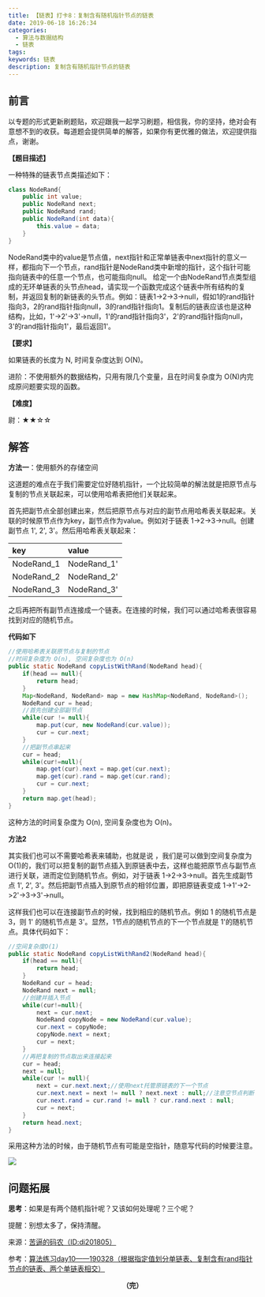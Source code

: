 ```yaml
---
title: 【链表】打卡8：复制含有随机指针节点的链表
date: 2019-06-18 16:26:34
categories:
  - 算法与数据结构
  - 链表
tags:
keywords: 链表
description: 复制含有随机指针节点的链表
---
```


## 前言

以专题的形式更新刷题贴，欢迎跟我一起学习刷题，相信我，你的坚持，绝对会有意想不到的收获。每道题会提供简单的解答，如果你有更优雅的做法，欢迎提供指点，谢谢。

<!--more-->

**【题目描述】**

一种特殊的链表节点类描述如下：

~~~java
class NodeRand{
	public int value; 
	public NodeRand next;
	public NodeRand rand;
	public NodeRand(int data){
		this.value = data;
	}
}
~~~

NodeRand类中的value是节点值，next指针和正常单链表中next指针的意义一样，都指向下一个节点，rand指针是NodeRand类中新增的指针，这个指针可能指向链表中的任意一个节点，也可能指向null。 给定一个由NodeRand节点类型组成的无环单链表的头节点head，请实现一个函数完成这个链表中所有结构的复制，并返回复制的新链表的头节点。例如：链表1->2->3->null，假如1的rand指针指向3，2的rand指针指向null，3的rand指针指向1。复制后的链表应该也是这种结构，比如，1'->2'->3'->null，1'的rand指针指向3'，2'的rand指针指向null，3'的rand指针指向1'，最后返回1'。

**【要求】**

如果链表的长度为 N, 时间复杂度达到 O(N)。

进阶：不使用额外的数据结构，只用有限几个变量，且在时间复杂度为 O(N)内完成原问题要实现的函数。

**【难度】**

尉：★★☆☆

## 解答

**方法一**：使用额外的存储空间

这道题的难点在于我们需要定位好随机指针，一个比较简单的解法就是把原节点与复制的节点关联起来，可以使用哈希表把他们关联起来。

首先把副节点全部创建出来，然后把原节点与对应的副节点用哈希表关联起来。关联的时候原节点作为key，副节点作为value。例如对于链表 1->2->3->null。创建副节点 1', 2', 3'。然后用哈希表关联起来：

| key        | value       |
| :--------- | :---------- |
| NodeRand_1 | NodeRand_1' |
| NodeRand_2 | NodeRand_2' |
| NodeRand_3 | NodeRand_3' |

之后再把所有副节点连接成一个链表。在连接的时候，我们可以通过哈希表很容易找到对应的随机节点。

**代码如下**

```java
//使用哈希表关联原节点与复制的节点
//时间复杂度为 O(n), 空间复杂度也为 O(n)
public static NodeRand copyListWithRand(NodeRand head){
    if(head == null){
        return head;
    }
    Map<NodeRand, NodeRand> map = new HashMap<NodeRand, NodeRand>();
    NodeRand cur = head;
    //首先创建全部副节点
    while(cur != null){
        map.put(cur, new NodeRand(cur.value));
        cur = cur.next;
    }
    //把副节点串起来
    cur = head;
    while(cur!=null){
        map.get(cur).next = map.get(cur.next);
        map.get(cur).rand = map.get(cur.rand);
        cur = cur.next;
    }
    return map.get(head);
}
```

这种方法的时间复杂度为 O(n), 空间复杂度也为 O(n)。

**方法2**

其实我们也可以不需要哈希表来辅助，也就是说 ，我们是可以做到空间复杂度为 O(1)的，我们可以把复制的副节点插入到原链表中去，这样也能把原节点与副节点进行关联，进而定位到随机节点。例如，对于链表 1->2->3->null。首先生成副节点 1', 2', 3'。然后把副节点插入到原节点的相邻位置，即把原链表变成 1->1'->2->2'->3->3'->null。

这样我们也可以在连接副节点的时候，找到相应的随机节点。例如 1 的随机节点是 3，则 1' 的随机节点是 3'。显然，1节点的随机节点的下一个节点就是 1'的随机节点。具体代码如下：

```java
//空间复杂度O(1)
public static NodeRand copyListWithRand2(NodeRand head){
    if(head == null){
        return head;
    }
    NodeRand cur = head;
    NodeRand next = null;
    //创建并插入节点
    while(cur!=null){
        next = cur.next;
        NodeRand copyNode = new NodeRand(cur.value);
        cur.next = copyNode;
        copyNode.next = next;
        cur = next;
    }
    //再把复制的节点取出来连接起来
    cur = head;
    next = null;
    while(cur != null){
        next = cur.next.next;//使用next托管原链表的下一个节点
        cur.next.next = next != null ? next.next : null;//注意空节点判断
        cur.next.rand = cur.rand != null ? cur.rand.next : null;
        cur = next;
    }
    return head.next;
}
```

采用这种方法的时候，由于随机节点有可能是空指针，随意写代码的时候要注意。

![](http://ww1.sinaimg.cn/large/75a4a8eegy1g45ktn53clj20ny0bwgls.jpg)

## 问题拓展

**思考**：如果是有两个随机指针呢？又该如何处理呢？三个呢？

提醒：别想太多了，保持清醒。

来源：[苦逼的码农（ID:di201805）](<https://mp.weixin.qq.com/s?__biz=Mzg2NzA4MTkxNQ==&mid=2247485168&idx=2&sn=930d2bcd88140805ed152e67d2ff789b&chksm=ce404d24f937c432e1c8a4bce8ab1df613b660892a50eaacee5fa1305248f3a404b1b2bed978&scene=21#wechat_redirect>)

参考：[算法练习day10——190328（根据指定值划分单链表、复制含有rand指针节点的链表、两个单链表相交）](<https://blog.csdn.net/zhxin606a/article/details/88853917>)

<center style="font-weight:bold">（完）</center>

